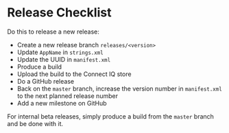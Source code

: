 # Release Checklist

Do this to release a new release:

* Create a new release branch `releases/<version>`
* Update `AppName` in `strings.xml`
* Update the UUID in `manifest.xml`
* Produce a build
* Upload the build to the Connect IQ store
* Do a GitHub release
* Back on the `master` branch, increase the version number in `manifest.xml` to the next planned release number
* Add a new milestone on GitHub

For internal beta releases, simply produce a build from the `master` branch and be done with it.